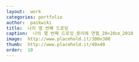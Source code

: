 ```yaml
---
layout:  work
categories: portfolio
author:  paikwiki
title:  나의 열 번째 드로잉
caption:  나의 열 번째 드로잉_종이에 연필_20×20㎝_2018
image:  http://www.placehold.it/300x300
thumb:  http://www.placehold.it/40x40
order:  10
---
```

